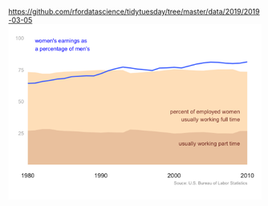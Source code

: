 https://github.com/rfordatascience/tidytuesday/tree/master/data/2019/2019-03-05
![](women-workplace.png)
